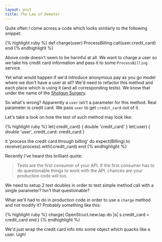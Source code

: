 ```yaml
---
layout: post
title: The Law of Demeter
---
```

Quite often I come across a code which looks similarly to the
following snippet:

{% highlight ruby %}
def charge(user)
  ProcessBilling.call(user.credit_card)
end
{% endhighlight %}

Above code doesn't seem to be harmful at all. We want to charge
a user so we take his credit card information and pass it to some
`ProcessBilling` service.

Yet what would happen if we'd introduce anonymous pay as you go model
where we don't have a user at all? We'd need to refactor this method
and each place which is using it (and all corresponding tests). We know
that under the name of the [Shotgun Surgery][1].

So what's wrong? Apparently a `user` isn't a parameter for this method.
Real parameter is credit card. We pass `user` to get `credit_card` out
of it.

Let's take a look on how the test of such method may look like:

{% highlight ruby %}
let(:credit_card) { double 'credit_card' }
let(:user) { double 'user', credit_card: credit_card }

it 'process the credit card through billing' do
  expect(Billing).to receive(:process).with(:credit_card)
end
{% endhighlight %}

Recently I've heard this brilliant quote:

> Tests are the first consumer of your API. If the first consumer
> has to do questionable things to work with the API,
> chances are your production code will too.

We need to setup 2 test doubles in order to test simple method call
with a single parameter? Isn't that questionable?

What we'll had to do in production code in order to use a `charge` method
and not modify it? Probably something like this:

{% highlight ruby %}
charge(
  OpenStruct.new.tap do |s|
    s.credit_card = credit_card
  end
)
{% endhighlight %}

We'd just wrap the credit card info into some object which quacks like
a user. Ugh!

[1]: https://sourcemaking.com/refactoring/smells/shotgun-surgery
